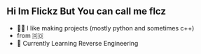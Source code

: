## Hi Im Flickz But You can call me flcz
- 👨‍💻 I like making projects (mostly python and sometimes c++)
- from 🇷🇴
- 🥱 Currently Learning Reverse Engineering 

<!--
**flczz/flczz** is a ✨ _special_ ✨ repository because its `README.md` (this file) appears on your GitHub profile.

Here are some ideas to get you started:

- 🔭 I’m currently working on ...
- 🌱 I’m currently learning ...
- 👯 I’m looking to collaborate on ...
- 🤔 I’m looking for help with ...
- 💬 Ask me about ...
- 📫 How to reach me: ...
- 😄 Pronouns: ...
- ⚡ Fun fact: ...
-->
